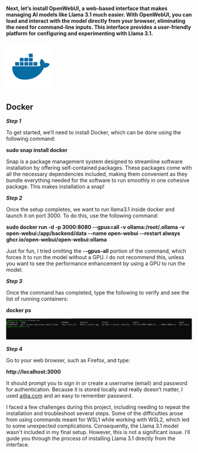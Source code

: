 #### Next, let’s install OpenWebUI, a web-based interface that makes managing AI models like Llama 3.1 much easier. With OpenWebUI, you can load and interact with the model directly from your browser, eliminating the need for command-line inputs. This interface provides a user-friendly platform for configuring and experimenting with Llama 3.1. 

![get-content](https://github.com/GSecAwareness/ChatAI/blob/main/docker-2752207-2285024-91679242.png)

## Docker  

***Step 1***  

To get started, we’ll need to install Docker, which can be done using the following command:  

**sudo snap install docker**  

Snap is a package management system designed to streamline software installation by offering self-contained packages. These packages come with all the necessary dependencies included, making them convenient as they bundle everything needed for the software to run smoothly in one cohesive package. This makes installation a snap!  

***Step 2***  

Once the setup completes, we want to run llama3.1 inside docker and launch it on port 3000. To do this, use the following command:  

**sudo docker run -d -p 3000:8080 --gpus=all -v ollama:/root/.ollama -v open-webui:/app/backend/data --name open-webui --restart always ghcr.io/open-webui/open-webui:ollama**

Just for fun, I tried omitting the **--gpus-all** portion of the command, which forces it to run the model without a GPU. I do not recommend this, unless you want to see the performance enhancement by using a GPU to run the model. 

***Step 3***  

Once the command has completed, type the following to verify and see the list of running containers:  

**docker ps**  

![get-content](https://github.com/GSecAwareness/ChatAI/blob/main/10%20docker%20running.PNG)  

***Step 4***  

Go to your web browser, such as Firefox, and type:  

**http://localhost:3000**  

It should prompt you to sign in or create a username (email) and password for authentication. Because it is stored locally and really doesn’t matter, I used a@a.com and an easy to remember password. 

I faced a few challenges during this project, including needing to repeat the installation and troubleshoot several steps. Some of the difficulties arose from using commands meant for WSL1 while working with WSL2, which led to some unexpected complications. Consequently, the Llama 3.1 model wasn't included in my final setup. However, this is not a significant issue. I’ll guide you through the process of installing Llama 3.1 directly from the interface.








